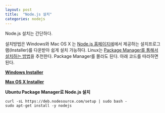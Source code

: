 ```yaml
---
layout: post
title:  "Node.js 설치"
categories: nodejs 
---
```

Node.js 설치는 간단하다.


설치방법은 Windows와 Mac OS X 는 [Node.js 홈페이지에][nodejs]에서 제공하는 설치프로그램(Installer)를 다운받아 쉽게 설치 가능하다. Linux는 [Package Manager를 통해서 설치하는 방법][ubuntu_install]을 추천한다. Package Manager를 몰라도 된다. 아래 코드를 따라하면 된다.

**[Windows Installer][nodejs_download]**

**[Max OS X Installer][nodejs_download]**

**Ubuntu Package Manager로 Node.js 설치**

    curl -sL https://deb.nodesource.com/setup | sudo bash -
    sudo apt-get install -y nodejs



[ionic]:              http://ionicframework.com/
[sass]:               http://sass-lang.com/
[angular]:            https://angularjs.org/
[state_of_hybrid]:    http://developer.telerik.com/featured/the-state-of-hybrid-mobile-development/
[performance_example]:https://www.polymer-project.org/components/core-list/demo.html
[nodejs]:             http://nodejs.org/
[nodejs_download]:    http://nodejs.org/download/
[ubuntu_install]:     https://github.com/joyent/node/wiki/Installing-Node.js-via-package-manager#debian-and-ubuntu-based-linux-distributions
